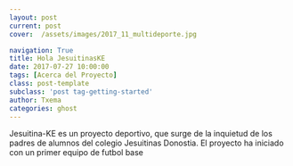 ```yaml
---
layout: post
current: post
cover:  /assets/images/2017_11_multideporte.jpg

navigation: True
title: Hola JesuitinasKE
date: 2017-07-27 10:00:00
tags: [Acerca del Proyecto]
class: post-template
subclass: 'post tag-getting-started'
author: Txema
categories: ghost
---
```


Jesuitina-KE es un proyecto deportivo, que surge de la inquietud de los padres de alumnos del colegio Jesuitinas Donostia.
El proyecto ha iniciado con un primer equipo de futbol base

